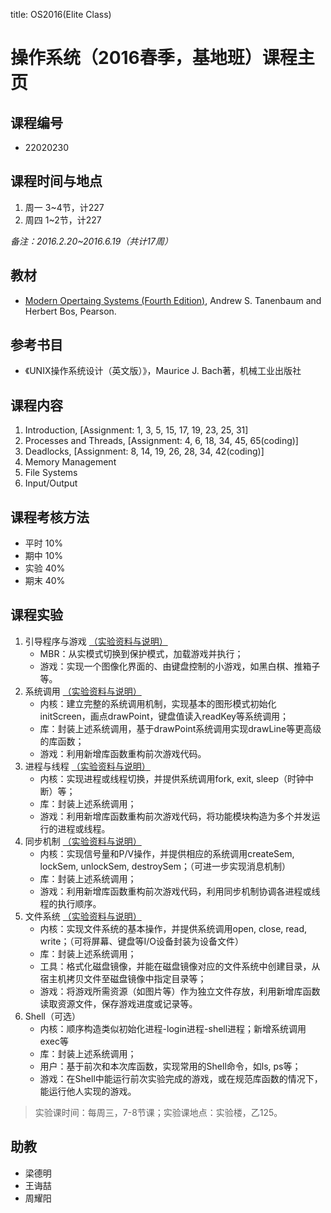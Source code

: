 title: OS2016(Elite Class)

# 操作系统（2016春季，基地班）课程主页

## 课程编号
- 22020230

## 课程时间与地点
1. 周一 3~4节，计227
2. 周四 1~2节，计227

_备注：2016.2.20~2016.6.19（共计17周）_

## 教材
- [Modern Opertaing Systems (Fourth Edition)](http://www.amazon.cn/图书/dp/013359162X), Andrew S. Tanenbaum and Herbert Bos, Pearson.

## 参考书目
- 《UNIX操作系统设计（英文版）》，Maurice J. Bach著，机械工业出版社

## 课程内容
1. Introduction, [Assignment: 1, 3, 5, 15, 17, 19, 23, 25, 31]
2. Processes and Threads, [Assignment: 4, 6, 18, 34, 45, 65(coding)]
3. Deadlocks, [Assignment: 8, 14, 19, 26, 28, 34, 42(coding)]
3. Memory Management
4. File Systems
5. Input/Output

## 课程考核方法
- 平时 10%
- 期中 10%
- 实验 40%
- 期末 40%

## 课程实验
<ol>
<li>引导程序与游戏 <a href="static/2016-02-24-lab-01.pdf"> （实验资料与说明）</a>
<ul>
<li>MBR：从实模式切换到保护模式，加载游戏并执行；</li>
<li>游戏：实现一个图像化界面的、由键盘控制的小游戏，如黑白棋、推箱子等。</li>
</ul></li>

<li>系统调用 <a href="static/2016-03-13-lab-02.pdf"> （实验资料与说明）</a>
<ul>
<li>内核：建立完整的系统调用机制，实现基本的图形模式初始化initScreen，画点drawPoint，键盘值读入readKey等系统调用；</li>
<li>库：封装上述系统调用，基于drawPoint系统调用实现drawLine等更高级的库函数；</li>
<li>游戏：利用新增库函数重构前次游戏代码。</li>
</ul></li>

<li>进程与线程 <a href="static/2016-04-04-lab-03.pdf"> （实验资料与说明）</a>
<ul>
<li>内核：实现进程或线程切换，并提供系统调用fork, exit, sleep（时钟中断）等；</li>
<li>库：封装上述系统调用；</li>
<li>游戏：利用新增库函数重构前次游戏代码，将功能模块构造为多个并发运行的进程或线程。</li>
</ul></li>

<li>同步机制 <a href="static/2016-04-27-lab-04.pdf"> （实验资料与说明）</a>
<ul>
<li>内核：实现信号量和P/V操作，并提供相应的系统调用createSem, lockSem, unlockSem, destroySem；（可进一步实现消息机制）</li>
<li>库：封装上述系统调用；</li>
<li>游戏：利用新增库函数重构前次游戏代码，利用同步机制协调各进程或线程的执行顺序。</li>
</ul></li>

<li>文件系统 <a href="static/2016-05-18-lab-05.pdf"> （实验资料与说明）</a>
<ul>
<li>内核：实现文件系统的基本操作，并提供系统调用open, close, read, write；（可将屏幕、键盘等I/O设备封装为设备文件）</li>
<li>库：封装上述系统调用；</li>
<li>工具：格式化磁盘镜像，并能在磁盘镜像对应的文件系统中创建目录，从宿主机拷贝文件至磁盘镜像中指定目录等；</li>
<li>游戏：将游戏所需资源（如图片等）作为独立文件存放，利用新增库函数读取资源文件，保存游戏进度或记录等。</li>
</ul></li>

<li>Shell（可选）
<ul>
<li>内核：顺序构造类似初始化进程-login进程-shell进程；新增系统调用exec等</li>
<li>库：封装上述系统调用；</li>
<li>用户：基于前次和本次库函数，实现常用的Shell命令，如ls, ps等；</li>
<li>游戏：在Shell中能运行前次实验完成的游戏，或在规范库函数的情况下，能运行他人实现的游戏。</li>
</ul></li>
</ol>

> 实验课时间：每周三，7-8节课；实验课地点：实验楼，乙125。

## 助教
- 梁德明
- 王诲喆
- 周耀阳
